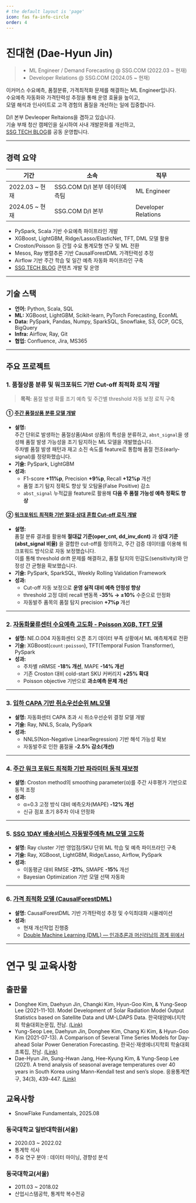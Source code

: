 ```yaml
---
# the default layout is 'page'
icon: fas fa-info-circle
order: 4
---
```

# 진대현 (Dae-Hyun Jin)
> - ML Engineer / Demand Forecasting @ SSG.COM (2022.03 ~ 현재) <br>
> - Developer Relations @ SSG.COM (2024.05 ~ 현재)

이커머스 수요예측, 품절분류, 가격최적화 문제를 해결하는 ML Engineer입니다. <br>
수요예측 자동화와 가격탄력성 추정을 통해 운영 효율을 높이고, <br>
모델 해석과 인사이트로 고객 경험의 품질을 개선하는 일에 집중합니다.

D/I 본부 Devleoper Reltaions을 겸하고 있습니다. <br>
기술 부채 청산 캠페인을 실시하여 사내 개발문화를 개선하고, <br>
[SSG TECH BLOG](https://medium.com/ssgtech)를 공동 운영합니다.

---

## 경력 요약

| 기간           | 소속                           | 직무                  |
|--------------|------------------------------|---------------------|
| 2022.03 ~ 현재 | SSG.COM D/I 본부 데이터예측팀 | ML Engineer         |
| 2024.05 ~ 현재 | SSG.COM D/I 본부               | Developer Relations |

- PySpark, Scala 기반 수요예측 파이프라인 개발
- XGBoost, LightGBM, Ridge/Lasso/ElasticNet, TFT, DML 모델 활용
- Croston/Poisson 등 간헐 수요 통계모형 연구 및 ML 전환
- Mesos, Ray 병렬추론 기반 CausalForestDML 가격탄력성 추정
- Airflow 기반 주간 학습 및 일간 예측 자동화 파이프라인 구축
- [SSG TECH BLOG](https://medium.com/ssgtech) 콘텐츠 개발 및 운영


---

## 기술 스택

- **언어:** Python, Scala, SQL
- **ML:** XGBoost, LightGBM, Scikit-learn, PyTorch Forecasting, EconML
- **Data:** PySpark, Pandas, Numpy, SparkSQL, Snowflake, S3, GCP, GCS, BigQuery
- **Infra:** Airflow, Ray, Git
- **협업:** Confluence, Jira, MS365

---


## 주요 프로젝트

### 1. 품절상품 분류 및 워크포워드 기반 Cut-off 최적화 로직 개발
> **목적:** 품절 발생 확률 조기 예측 및 주간별 threshold 자동 보정 로직 구축

#### ① [주간 품절상품 분류 모델 개발](https://data-bility.github.io/posts/%EC%A3%BC%EA%B0%84-%ED%92%88%EC%A0%88%EC%83%81%ED%92%88-%EB%B6%84%EB%A5%98-%EB%AA%A8%EB%8D%B8-%EA%B0%9C%EB%B0%9C%EA%B8%B0/)
- **설명:**  
  주간 단위로 발생하는 품절상품(Abst 상품)의 특성을 분류하고, `abst_signal`을 생성해 품절 발생 가능성을 조기 탐지하는 ML 모델을 개발했습니다. <br>
  주차별 품절 발생 패턴과 재고 소진 속도를 feature로 통합해 품절 전조(early-signal)를 정량화했습니다.
- **기술:** PySpark, LightGBM
- **성과:**
  - F1-score **+11%p**, Precision **+9%p**, Recall **+12%p** 개선
  - 품절 조기 탐지 정확도 향상 및 오탐율(False Positive) 감소
  - `abst_signal` 누적값을 feature로 활용해 **다음 주 품절 가능성 예측 정확도 향상**

#### ② [워크포워드 최적화 기반 절대·상대 혼합 Cut-off 로직 개발](https://data-bility.github.io/posts/%EC%9B%8C%ED%81%AC-%ED%8F%AC%EC%9B%8C%EB%93%9C-%EC%B5%9C%EC%A0%81%ED%99%94-%EA%B8%B0%EB%B0%98-%EC%A0%88%EB%8C%80,-%EC%83%81%EB%8C%80-%ED%98%BC%ED%95%A9-%EB%B6%84%EB%A5%98-Cut-off-%EB%A1%9C%EC%A7%81-%EA%B0%9C%EB%B0%9C/)
- **설명:**  
  품절 분류 결과를 활용해 **절대값 기준(oper_cnt, dd_inv_dcnt)** 과 **상대 기준(abst_signal 비율)** 을 결합한 cut-off를 정의하고, 주간 검증 데이터를 이용해 워크포워드 방식으로 자동 보정했습니다. <br>
  이를 통해 threshold drift 문제를 해결하고, 품절 탐지의 민감도(sensitivity)와 안정성 간 균형을 확보했습니다.
- **기술:** PySpark, SparkSQL, Weekly Rolling Validation Framework
- **성과:**
  - Cut-off 자동 보정으로 **운영 실적 대비 예측 안정성 향상**
  - threshold 고정 대비 recall 변동폭 **-35% → ±10%** 수준으로 안정화
  - 자동발주 품목의 품절 탐지 precision **+7%p** 개선

---

### 2. [자동화물류센터 수요예측 고도화 - Poisson XGB, TFT 모델](https://data-bility.github.io/posts/%EC%9E%90%EB%8F%99%ED%99%94%EB%AC%BC%EB%A5%98%EC%84%BC%ED%84%B0-%EC%88%98%EC%9A%94%EC%98%88%EC%B8%A1-%EA%B3%A0%EB%8F%84%ED%99%94-%ED%94%84%EB%A1%9C%EC%A0%9D%ED%8A%B8-Poisson-XGB,-TFT-%EB%AA%A8%EB%8D%B8-%EB%8F%84%EC%9E%85/)
- **설명:** NE.O.004 자동화센터 오픈 초기 데이터 부족 상황에서 ML 예측체계로 전환
- **기술:** XGBoost(`count:poisson`), TFT(Temporal Fusion Transformer), PySpark
- **성과:**
  - 주차별 nRMSE **-18% 개선**, MAPE **-14% 개선**
  - 기존 Croston 대비 cold-start SKU 커버리지 **+25% 확대**
  - Poisson objective 기반으로 **과소예측 문제 개선**

---

### 3. [입하 CAPA 기반 취소우선순위 ML모델](https://data-bility.github.io/posts/%EC%9E%85%ED%95%98-CAPA%EB%A5%BC-%EA%B3%A0%EB%A0%A4%ED%95%9C-%EC%9E%90%EB%8F%99%EB%B0%9C%EC%A3%BC-%EC%B7%A8%EC%86%8C-%EC%9A%B0%EC%84%A0%EC%88%9C%EC%9C%84-Rank-%EB%AA%A8%EB%8D%B8-%EA%B0%9C%EB%B0%9C/)
- **설명:** 자동화센터 CAPA 초과 시 취소우선순위 결정 모델 개발
- **기술:** Ray, NNLS, Scala, PySpark
- **성과:**
  - NNLS(Non-Negative LinearRegression) 기반 해석 가능성 확보
  - 자동발주로 인한 품절율 **-2.5% 감소(개선)**

---

### 4. [주간 워크 포워드 최적화 기반 파라미터 동적 재보정](https://data-bility.github.io/posts/Croston-method-%EC%A3%BC%EA%B0%84-%EC%9B%8C%ED%81%AC-%ED%8F%AC%EC%9B%8C%EB%93%9C-%EC%B5%9C%EC%A0%81%ED%99%94-%EA%B8%B0%EB%B0%98-%ED%8C%8C%EB%9D%BC%EB%AF%B8%ED%84%B0-%EB%8F%99%EC%A0%81-%EC%9E%AC%EB%B3%B4%EC%A0%95/)
- **설명:** Croston method의 smoothing parameter(α)를 주간 사후평가 기반으로 동적 조정
- **성과:**
  - α=0.3 고정 방식 대비 예측오차(MAPE) **-12% 개선**
  - 신규 점포 초기 8주차 이내 안정화

---

### 5. [SSG 1DAY 배송서비스 자동발주예측 ML모델 고도화](https://data-bility.github.io/posts/SSG-1DAY-%EB%B0%B0%EC%86%A1-%EC%84%9C%EB%B9%84%EC%8A%A4-%EC%9E%90%EB%8F%99%EB%B0%9C%EC%A3%BC%EC%98%88%EC%B8%A1-ML%EB%AA%A8%EB%8D%B8-%EA%B3%A0%EB%8F%84%ED%99%94/)
- **설명:** Ray cluster 기반 영업점/SKU 단위 ML 학습 및 예측 파이프라인 구축
- **기술:** Ray, XGBoost, LightGBM, Ridge/Lasso, Airflow, PySpark
- **성과:**
  - 이동평균 대비 RMSE **-21%**, SMAPE **-15%** 개선
  - Bayesian Optimization 기반 모델 선택 자동화


---

### 6. [가격 최적화 모델 (CausalForestDML)](https://data-bility.github.io/posts/price-optimization-dml/)
- **설명:** CausalForestDML 기반 가격탄력성 추정 및 수익최대화 시뮬레이션
- **성과:**
  - 현재 개선작업 진행중
  - [Double Machine Learning (DML) — 인과추론과 머신러닝의 경계 위에서](https://data-bility.github.io/posts/DML-%EA%B0%9C%EB%85%90/)

---

# 연구 및 교육사항
## 출판물
* Donghee Kim, Daehyun Jin, Changki Kim, Hyun-Goo Kim, & Yung-Seop Lee (2021-11-10). Model Development of Solar Radiation Model Output Statistics based on Satellite Data and UM-LDAPS Data. 한국태양에너지학회 학술대회논문집, 전남. [(Link)](https://www.dbpia.co.kr/Journal/articleDetail?nodeId=NODE11199744)
* Yung-Seop Lee, Daehyun Jin, Donghee Kim, Chang Ki Kim, & Hyun-Goo Kim (2021-07-13). A Comparison of Several Time Series Models for Day-ahead Solar Power Generation Forecasting. 한국신·재생에너지학회 학술대회 초록집, 전남. [(Link)](https://www.dbpia.co.kr/journal/articleDetail?nodeId=NODE10591841)
* Dae-Hyun Jin, Sung-Hwan Jang, Hee-Kyung Kim, & Yung-Seop Lee (2021). A trend analysis of seasonal average temperatures over 40 years in South Korea using Mann-Kendall test and sen’s slope. 응용통계연구, 34(3), 439-447. [(Link)](https://www.dbpia.co.kr/journal/articleDetail?nodeId=NODE11406051)

## 교육사항
* SnowFlake Fundamentals, 2025.08

### 동국대학교 일반대학원(서울)
* 2020.03 ~ 2022.02
* 통계학 석사
* 주요 연구 분야 : 데이터 마이닝, 경향성 분석

### 동국대학교(서울)
* 2011.03 ~ 2018.02
* 산업시스템공학, 통계학 복수전공
